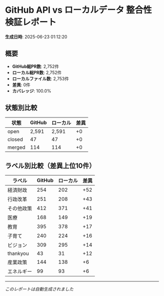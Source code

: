 # GitHub API vs ローカルデータ 整合性検証レポート

**生成日時**: 2025-06-23 01:12:20

## 概要

- **GitHub総PR数**: 2,752件
- **ローカル総PR数**: 2,752件
- **ローカルファイル数**: 2,753件
- **差異**: 0件
- **カバレッジ**: 100.0%

## 状態別比較

| 状態 | GitHub | ローカル | 差異 |
|------|--------|----------|------|
| open | 2,591 | 2,591 | +0 |
| closed | 47 | 47 | +0 |
| merged | 114 | 114 | +0 |

## ラベル別比較（差異上位10件）

| ラベル | GitHub | ローカル | 差異 |
|--------|--------|----------|------|
| 経済財政 | 254 | 202 | +52 |
| 行政改革 | 251 | 208 | +43 |
| その他政策 | 412 | 371 | +41 |
| 医療 | 168 | 149 | +19 |
| 教育 | 395 | 378 | +17 |
| 子育て | 240 | 224 | +16 |
| ビジョン | 309 | 295 | +14 |
| thankyou | 43 | 31 | +12 |
| 産業政策 | 144 | 138 | +6 |
| エネルギー | 99 | 93 | +6 |

---
*このレポートは自動生成されました*